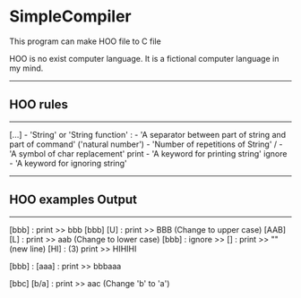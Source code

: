 # SimpleCompiler

This program can make HOO file to C file

HOO is no exist computer language.
It is a fictional computer language in my mind.

-------------------------------------------------------------
## HOO rules
-------------------------------------------------------------
[...] - 'String' or 'String function'
: - 'A separator between part of string and part of command'
('natural number') - 'Number of repetitions of String'
/ - 'A symbol of char replacement'
print - 'A keyword for printing string'
ignore - 'A keyword for ignoring string'


-------------------------------------------------------------
## HOO examples             Output
-------------------------------------------------------------
[bbb] : print               >> bbb
[bbb] [U] : print           >> BBB (Change to upper case)
[AAB] [L] : print           >> aab (Change to lower case)
[bbb] : ignore              >> 
[] : print                  >> "" (new line)
[HI] : (3) print            >> HIHIHI

[bbb] :
[aaa] : print               >> bbbaaa

[bbc] [b/a] : print         >> aac (Change 'b' to 'a')
